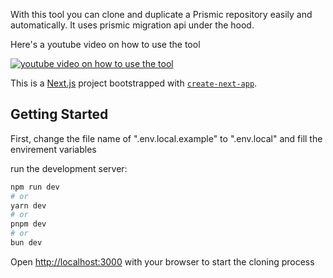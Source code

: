 With this tool you can clone and duplicate a Prismic repository easily and automatically. It uses prismic migration api under the hood.

Here's a youtube video on how to use the tool

[![youtube video on how to use the tool](https://img.youtube.com/vi/MXtQtTnjM6I/0.jpg)](https://www.youtube.com/watch?v=MXtQtTnjM6I)

This is a [Next.js](https://nextjs.org/) project bootstrapped with [`create-next-app`](https://github.com/vercel/next.js/tree/canary/packages/create-next-app).

## Getting Started

First, change the file name of ".env.local.example" to ".env.local" and fill the envirement variables

run the development server:

```bash
npm run dev
# or
yarn dev
# or
pnpm dev
# or
bun dev
```

Open [http://localhost:3000](http://localhost:3000) with your browser to start the cloning process

